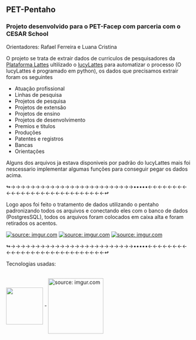 ## PET-Pentaho
### Projeto desenvolvido para o PET-Facep com parceria com o CESAR School
Orientadores: Rafael Ferreira e Luana Cristina 

O projeto se trata de extrair dados de curriculos de pesquisadores da <a href="https://lattes.cnpq.br"> Plataforma Lattes</a> ultilizado o <a href="https://github.com/rafatieppo/lucylattes">lucyLattes</a> para automatizar o processo (O lucyLattes é programado em python), os dados que precisamos extrair foram os seguintes

- Atuação profissional
- Linhas de pesquisa 
- Projetos de pesquisa 
- Projetos de extensão 
- Projetos de ensino
- Projetos de desenvolvimento
- Premios e titulos 
- Produções
- Patentes e registros
- Bancas 
- Orientações 

Alguns dos arquivos ja estava disponiveis por padrão do lucyLattes mais foi nescessario implementar algumas funções para conseguir pegar os dados acima.

↬→→→→→→→→→→→→→→→→→→→→→→→→→•••••←←←←←←←←←←←←←←←←←←←←←←←←←←←←↫

Logo apos foi feito o tratamento de dados utilizando o pentaho padronizando todos os arquivos e conectando eles com o banco de dados (PostgresSQL), todos os arquivos foram colocados em caixa alta e foram retirados os acentos.

<a href="https://imgur.com/p9vLtvR"><img src="https://i.imgur.com/p9vLtvR.png" title="source: imgur.com" /></a>
<a href="https://imgur.com/fSzYVgg"><img src="https://i.imgur.com/fSzYVgg.png" title="source: imgur.com" /></a>
<a href="https://imgur.com/BJUq3Lw"><img src="https://i.imgur.com/BJUq3Lw.png" title="source: imgur.com" /></a>

↬→→→→→→→→→→→→→→→→→→→→→→→→→•••••←←←←←←←←←←←←←←←←←←←←←←←←←←←←↫

Tecnologias usadas:

<div style="display: inline_block"><br>
<img align="center"  height="100" width="100" src="https://cdn.jsdelivr.net/gh/devicons/devicon/icons/python/python-original.svg"/>
-
<img align="center"  height="150" width="150" src="https://i.imgur.com/Ko865kR.png" title="source: imgur.com"/>
